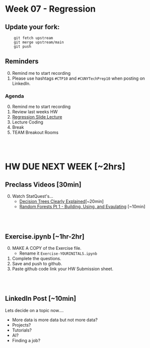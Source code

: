 # Week 07 - Regression


## Update your fork:

```
    git fetch upstream
    git merge upstream/main
    git push
```
## Reminders
0. Remind me to start recording
0. Please use hashtags `#CTP10` and `#CUNYTechPrep10` when posting on LinkedIn.


### Agenda
0. Remind me to start recording
0. Review last weeks HW
0. [Regression Slide Lecture](https://docs.google.com/presentation/d/1NocZHwSrV3dWgpWhmbMDSpPSqWwF9WiLWj8IT37ktnU/edit#slide=id.p)
0. Lecture Coding
0. Break
0. TEAM Breakout Rooms
<br>
<br>


# HW DUE NEXT WEEK [~2hrs]
## Preclass Videos [30min]
0. Watch StatQuest's...
    * [Decision Trees Clearly Explained](https://www.youtube.com/watch?v=_L39rN6gz7Y&t=1s&ab_channel=StatQuestwithJoshStarmer)[~20min]
    *  [Random Forests Pt 1 - Building, Using, and Evaulating](https://www.youtube.com/watch?v=J4Wdy0Wc_xQ&t=52s&ab_channel=StatQuestwithJoshStarmer) [~10min]



<br>
<br>

## Exercise.ipynb [~1hr-2hr]
0. MAKE A COPY of the Exercise file.
    * Rename it `Exercise-YOURINITALS.ipynb`
0. Complete the questions.
0. Save and push to github.
0. Paste github code link your HW Submission sheet. 

<br>
<br>


## LinkedIn Post [~10min]
Lets decide on a topic now.... 

* More data is more data but not more data?
* Projects?
* Tutorials?
* AI?
* Finding a job?


